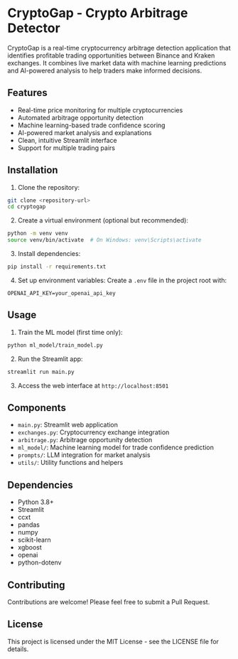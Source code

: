 # CryptoGap - Crypto Arbitrage Detector

CryptoGap is a real-time cryptocurrency arbitrage detection application that identifies profitable trading opportunities between Binance and Kraken exchanges. It combines live market data with machine learning predictions and AI-powered analysis to help traders make informed decisions.

## Features

- Real-time price monitoring for multiple cryptocurrencies
- Automated arbitrage opportunity detection
- Machine learning-based trade confidence scoring
- AI-powered market analysis and explanations
- Clean, intuitive Streamlit interface
- Support for multiple trading pairs

## Installation

1. Clone the repository:
```bash
git clone <repository-url>
cd cryptogap
```

2. Create a virtual environment (optional but recommended):
```bash
python -m venv venv
source venv/bin/activate  # On Windows: venv\Scripts\activate
```

3. Install dependencies:
```bash
pip install -r requirements.txt
```

4. Set up environment variables:
Create a `.env` file in the project root with:
```
OPENAI_API_KEY=your_openai_api_key
```

## Usage

1. Train the ML model (first time only):
```bash
python ml_model/train_model.py
```

2. Run the Streamlit app:
```bash
streamlit run main.py
```

3. Access the web interface at `http://localhost:8501`

## Components

- `main.py`: Streamlit web application
- `exchanges.py`: Cryptocurrency exchange integration
- `arbitrage.py`: Arbitrage opportunity detection
- `ml_model/`: Machine learning model for trade confidence prediction
- `prompts/`: LLM integration for market analysis
- `utils/`: Utility functions and helpers

## Dependencies

- Python 3.8+
- Streamlit
- ccxt
- pandas
- numpy
- scikit-learn
- xgboost
- openai
- python-dotenv

## Contributing

Contributions are welcome! Please feel free to submit a Pull Request.

## License

This project is licensed under the MIT License - see the LICENSE file for details. 